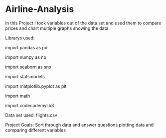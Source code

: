 # Airline-Analysis
In this Project I took variables out of the data set and used them to compare prices and chart multiple graphs showing the data.

Librarys used:

import pandas as pd

import numpy as np

import seaborn as sns

import statsmodels

import matplotlib.pyplot as plt

import math

import codecademylib3

Data set used:
flights.csv

Project Goals:
Sort through data and answer questions plotting data and comparing different variables
